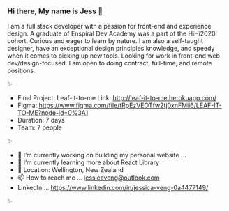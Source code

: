 ### Hi there, My name is Jess 👋

I am a full stack developer with a passion for front-end and experience design. A graduate of Enspiral Dev Academy was a part of the HiHi2020 cohort. Curious and eager to learn by nature. I am also a self-taught designer, have an exceptional design principles knowledge, and speedy when it comes to picking up new tools. Looking for work in front-end web dev/design-focused. I am open to doing contract, full-time, and remote positions. 

✨ 

- Final Project: Leaf-it-to-me Link: http://leaf-it-to-me.herokuapp.com/ 
- Figma: https://www.figma.com/file/tRpEzVEOTfw2tj0xnFMii6/LEAF-IT-TO-ME?node-id=0%3A1 
- Duration: 7 days 
- Team: 7 people

✨ 

- 🔭 I’m currently working on building my personal website ...
- 🌱 I’m currently learning more about React Library 
- :round_pushpin: Location: Wellington, New Zealand
- 📫 How to reach me ... jessicaveng@outlook.com  
- LinkedIn ...  https://www.linkedin.com/in/jessica-veng-0a4477149/ 

✨ 
